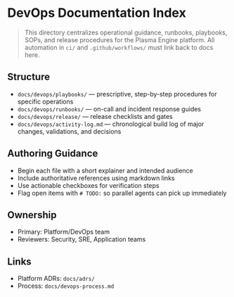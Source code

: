  # DevOps Documentation Index

 > This directory centralizes operational guidance, runbooks, playbooks, SOPs, and release procedures for the Plasma Engine platform. All automation in `ci/` and `.github/workflows/` must link back to docs here.

 ## Structure
 - `docs/devops/playbooks/` — prescriptive, step-by-step procedures for specific operations
 - `docs/devops/runbooks/` — on-call and incident response guides
 - `docs/devops/release/` — release checklists and gates
 - `docs/devops/activity-log.md` — chronological build log of major changes, validations, and decisions

 ## Authoring Guidance
 - Begin each file with a short explainer and intended audience
 - Include authoritative references using markdown links
 - Use actionable checkboxes for verification steps
 - Flag open items with `# TODO:` so parallel agents can pick up immediately

 ## Ownership
 - Primary: Platform/DevOps team
 - Reviewers: Security, SRE, Application teams

 ## Links
 - Platform ADRs: `docs/adrs/`
 - Process: `docs/devops-process.md`

